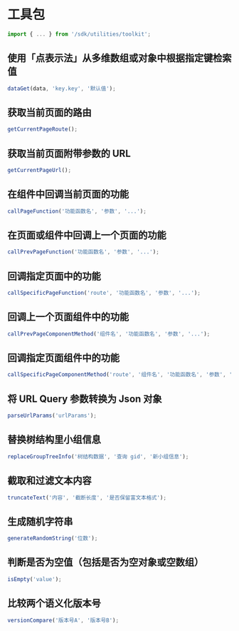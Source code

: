 # 工具包

```js
import { ... } from '/sdk/utilities/toolkit';
```

## 使用「点表示法」从多维数组或对象中根据指定键检索值

```js
dataGet(data, 'key.key', '默认值');
```

## 获取当前页面的路由

```js
getCurrentPageRoute();
```

## 获取当前页面附带参数的 URL

```js
getCurrentPageUrl();
```

## 在组件中回调当前页面的功能

```js
callPageFunction('功能函数名', '参数', '...');
```

## 在页面或组件中回调上一个页面的功能

```js
callPrevPageFunction('功能函数名', '参数', '...');
```

## 回调指定页面中的功能

```js
callSpecificPageFunction('route', '功能函数名', '参数', '...');
```

## 回调上一个页面组件中的功能

```js
callPrevPageComponentMethod('组件名', '功能函数名', '参数', '...');
```

## 回调指定页面组件中的功能

```js
callSpecificPageComponentMethod('route', '组件名', '功能函数名', '参数', '...');
```

## 将 URL Query 参数转换为 Json 对象

```js
parseUrlParams('urlParams');
```

## 替换树结构里小组信息

```js
replaceGroupTreeInfo('树结构数据', '查询 gid', '新小组信息');
```

## 截取和过滤文本内容

```js
truncateText('内容', '截断长度', '是否保留富文本格式');
```

## 生成随机字符串

```js
generateRandomString('位数');
```

## 判断是否为空值（包括是否为空对象或空数组）

```js
isEmpty('value');
```

## 比较两个语义化版本号

```js
versionCompare('版本号A', '版本号B');
```
